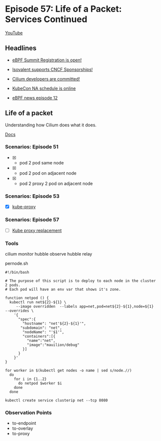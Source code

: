 # Episode 57: Life of a Packet: Services Continued

[YouTube](https://youtu.be/Pju0MQRblmc)

## Headlines

- [eBPF Summit Registration is open!](https://ebpf.io/summit-2022/)
- [Isovalent supports CNCF Sponsorships!](https://events.linuxfoundation.org/kubecon-cloudnativecon-north-america/attend/scholarships/)
- [Cilium developers are committed!](https://twitter.com/cra/status/1555172320657948672)
- [KubeCon NA schedule is online](https://events.linuxfoundation.org/kubecon-cloudnativecon-north-america/program/schedule/)

- [eBPF news episode 12](https://isogo.to/echo-news-12)

## Life of a packet

Understanding how Cilium does what it does.

[Docs](https://docs.cilium.io/en/v1.11/concepts/ebpf/lifeofapacket/)

### Scenarios: Episode 51

- [x] - pod 2 pod same node
- [x] - pod 2 pod on adjacent node
- [x] - pod 2 proxy 2 pod on adjacent node

### Scenarios: Episode 53

- [x] [kube-proxy](https://www.youtube.com/watch?v=wEyLsEaomfA)

### Scenarios: Episode 57

- [ ] [Kube proxy replacement]()

### Tools

cilium monitor
hubble observe
hubble relay

pernode.sh

```shell=
#!/bin/bash

# The purpose of this script is to deploy to each node in the cluster 2 pods. 
# Each pod will have an env var that shows it's zone.

function netpod () {
  kubectl run net${2}-${1} \
     --image overridden  --labels app=net,pod=net${2}-${1},node=${1}  --overrides \
    '{
      "spec":{
        "hostname": "net'${2}-${1}'",
       "subdomain": "net",
        "nodeName": "'$1'",
        "containers":[{
          "name":"net",
          "image":"mauilion/debug"
        }]
      }
    }'
}

for worker in $(kubectl get nodes -o name | sed s/node.//)
  do
    for i in {1..2}
      do netpod $worker $i
    done
  done

kubectl create service clusterip net --tcp 8080 

```

### Observation Points

- to-endpoint
- to-overlay
- to-proxy
